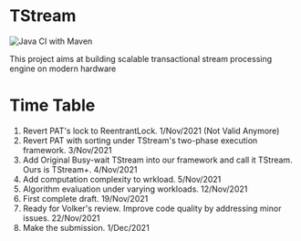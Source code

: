 # TStream

![Java CI with Maven](https://github.com/ShuhaoZhangTony/TStream/workflows/Java%20CI%20with%20Maven/badge.svg?branch=master)

This project aims at building scalable transactional stream processing engine on modern hardware

# Time Table
1. Revert PAT's lock to ReentrantLock. 1/Nov/2021 (Not Valid Anymore)
2. Revert PAT with sorting under TStream's two-phase execution framework. 3/Nov/2021
3. Add Original Busy-wait TStream into our framework and call it TStream. Ours is TStream+. 4/Nov/2021
4. Add computation complexity to wrkload. 5/Nov/2021
5. Algorithm evaluation under varying workloads. 12/Nov/2021
6. First complete draft. 19/Nov/2021
7. Ready for Volker's review. Improve code quality by addressing minor issues. 22/Nov/2021
8. Make the submission. 1/Dec/2021
